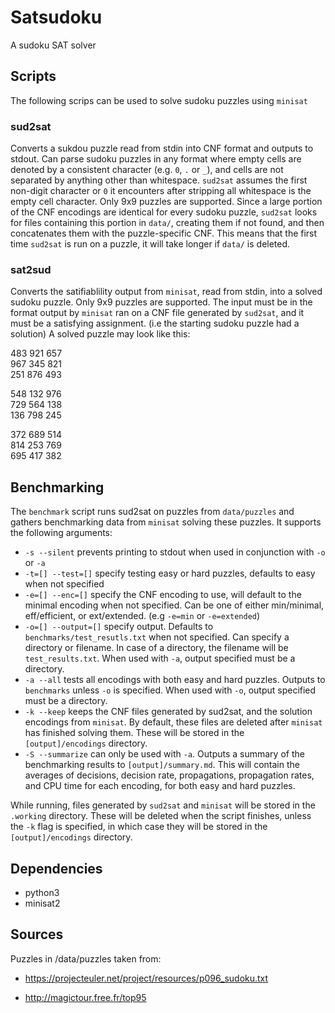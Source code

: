 # Satsudoku
A sudoku SAT solver

## Scripts
The following scrips can be used to solve sudoku puzzles using `minisat`
### sud2sat
Converts a sukdou puzzle read from stdin into CNF format and outputs to stdout.
Can parse sudoku puzzles in any format where empty cells are denoted by a consistent character (e.g. `0`, `.` or `_`), and cells are not separated by anything other than whitespace. `sud2sat` assumes the first non-digit character or `0` it encounters after stripping all whitespace is the empty cell character. Only 9x9 puzzles are supported. Since a large portion of the CNF encodings are identical for every sudoku puzzle, `sud2sat` looks for files containing this portion in `data/`, creating them if not found, and then concatenates them with the puzzle-specific CNF. This means that the first time `sud2sat` is run on a puzzle, it will take longer if `data/` is deleted.

### sat2sud
Converts the satifiablility output from `minisat`, read from stdin, into a solved sudoku puzzle.
Only 9x9 puzzles are supported. The input must be in the format output by `minisat` ran on a CNF file generated by `sud2sat`, and it must be a satisfying assignment. (i.e the starting sudoku puzzle had a solution) A solved puzzle may look like this:  

483 921 657  
967 345 821   
251 876 493   

548 132 976  
729 564 138   
136 798 245   
 
372 689 514   
814 253 769   
695 417 382  


## Benchmarking
The `benchmark` script runs sud2sat on puzzles from `data/puzzles` and gathers benchmarking data from `minisat` solving these puzzles. It supports the following arguments:
-  `-s --silent` prevents printing to stdout when used in conjunction with `-o` or `-a`
- `-t=[] --test=[]` specify testing easy or hard puzzles, defaults to easy when not specified
- `-e=[] --enc=[]` specify the CNF encoding to use, will default to the minimal encoding when not specified. Can be one of either min/minimal, eff/efficient, or ext/extended. (e.g `-e=min` or `-e=extended`)
- `-o=[] --output=[]` specify output. Defaults to `benchmarks/test_resutls.txt` when not specified. Can specify a directory or filename. In case of a directory, the filename will be `test_results.txt`. When used with `-a`, output specified must be a directory.
- `-a --all` tests all encodings with both easy and hard puzzles. Outputs to `benchmarks` unless `-o` is specified. When used with `-o`, output specified must be a directory.
- `-k --keep` keeps the CNF files generated by sud2sat, and the solution encodings from `minisat`. By default, these files are deleted after `minisat` has finished solving them. These will be stored in the `[output]/encodings` directory.
- `-S --summarize` can only be used with `-a`. Outputs a summary of the benchmarking results to `[output]/summary.md`. This will contain the averages of decisions, decision rate, propagations, propagation rates, and CPU time for each encoding, for both easy and hard puzzles.

While running, files generated by `sud2sat` and `minisat` will be stored in the `.working` directory. These will be deleted when the script finishes, unless the `-k` flag is specified, in which case they will be stored in the `[output]/encodings` directory.

## Dependencies
- python3
- minisat2

## Sources
Puzzles in /data/puzzles taken from:

- https://projecteuler.net/project/resources/p096_sudoku.txt

- http://magictour.free.fr/top95
